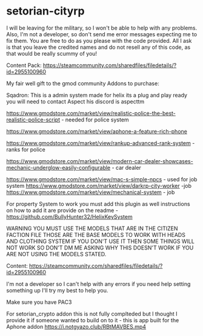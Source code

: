 # setorian-cityrp

I will be leaving for the military, so I won't be able to help with any problems. Also, I'm not a developer, so don't send me error messages expecting me to fix them. You are free to do as you please with the code provided. All I ask is that you leave the credited names and do not resell any of this code, as that would be really scummy of you!



Content Pack: https://steamcommunity.com/sharedfiles/filedetails/?id=2955100960 


My fair well gift to the gmod community Addons to purchase: 

Sqadron: This is a admin system made for helix its a plug and play ready you will need to contact Aspect his discord is aspecttm 





https://www.gmodstore.com/market/view/realistic-police-the-best-realistic-police-script - needed for police system

https://www.gmodstore.com/market/view/aphone-a-feature-rich-phone

https://www.gmodstore.com/market/view/rankup-advanced-rank-system - ranks for police

https://www.gmodstore.com/market/view/modern-car-dealer-showcases-mechanic-underglow-easily-configurable - car dealer

https://www.gmodstore.com/market/view/mac-s-simple-npcs - used for job system https://www.gmodstore.com/market/view/darkrp-city-worker -job https://www.gmodstore.com/market/view/mechanical-system - job

For property System to work you must add this plugin as well instructions on how to add it are provide on the readme - https://github.com/BullyHunter32/HelixKeySystem

WARNING YOU MUST USE THE MODELS THAT ARE IN THE CITIZEN FACTION FILE THOSE ARE THE BASE MODELS TO WORK WITH HEADS AND CLOTHING SYSTEM IF YOU DON'T USE IT THEN SOME THINGS WILL NOT WORK SO DON'T DM ME ASKING WHY THIS DOESN'T WORK IF YOU ARE NOT USING THE MODELS STATED.

Content: https://steamcommunity.com/sharedfiles/filedetails/?id=2955100960

I'm not a developer so I can't help with any errors if you need help setting something up I'll try my best to help you.

Make sure you have PAC3

For setorian_crypto addon this is not fully complteded but I thought I provide it if someone wanted to build on to it - this is app built for the Aphone addon https://i.notgyazo.club/RBtMAVBES.mp4
